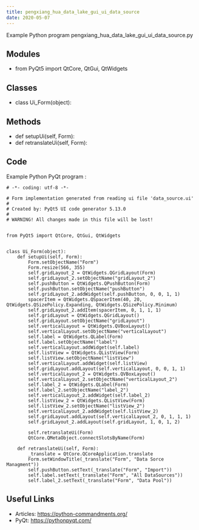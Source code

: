 ```yaml
---
title: pengxiang_hua_data_lake_gui_ui_data_source
date: 2020-05-07
---
```

Example Python program pengxiang_hua_data_lake_gui_ui_data_source.py

## Modules

* from PyQt5 import QtCore, QtGui, QtWidgets

## Classes

* class Ui_Form(object):

## Methods

* def setupUi(self, Form):
* def retranslateUi(self, Form):

## Code

Example Python PyQt program :

    # -*- coding: utf-8 -*-
    
    # Form implementation generated from reading ui file 'data_source.ui'
    #
    # Created by: PyQt5 UI code generator 5.13.0
    #
    # WARNING! All changes made in this file will be lost!
    
    
    from PyQt5 import QtCore, QtGui, QtWidgets
    
    
    class Ui_Form(object):
        def setupUi(self, Form):
            Form.setObjectName("Form")
            Form.resize(566, 355)
            self.gridLayout_2 = QtWidgets.QGridLayout(Form)
            self.gridLayout_2.setObjectName("gridLayout_2")
            self.pushButton = QtWidgets.QPushButton(Form)
            self.pushButton.setObjectName("pushButton")
            self.gridLayout_2.addWidget(self.pushButton, 0, 0, 1, 1)
            spacerItem = QtWidgets.QSpacerItem(40, 20, QtWidgets.QSizePolicy.Expanding, QtWidgets.QSizePolicy.Minimum)
            self.gridLayout_2.addItem(spacerItem, 0, 1, 1, 1)
            self.gridLayout = QtWidgets.QGridLayout()
            self.gridLayout.setObjectName("gridLayout")
            self.verticalLayout = QtWidgets.QVBoxLayout()
            self.verticalLayout.setObjectName("verticalLayout")
            self.label = QtWidgets.QLabel(Form)
            self.label.setObjectName("label")
            self.verticalLayout.addWidget(self.label)
            self.listView = QtWidgets.QListView(Form)
            self.listView.setObjectName("listView")
            self.verticalLayout.addWidget(self.listView)
            self.gridLayout.addLayout(self.verticalLayout, 0, 0, 1, 1)
            self.verticalLayout_2 = QtWidgets.QVBoxLayout()
            self.verticalLayout_2.setObjectName("verticalLayout_2")
            self.label_2 = QtWidgets.QLabel(Form)
            self.label_2.setObjectName("label_2")
            self.verticalLayout_2.addWidget(self.label_2)
            self.listView_2 = QtWidgets.QListView(Form)
            self.listView_2.setObjectName("listView_2")
            self.verticalLayout_2.addWidget(self.listView_2)
            self.gridLayout.addLayout(self.verticalLayout_2, 0, 1, 1, 1)
            self.gridLayout_2.addLayout(self.gridLayout, 1, 0, 1, 2)
    
            self.retranslateUi(Form)
            QtCore.QMetaObject.connectSlotsByName(Form)
    
        def retranslateUi(self, Form):
            _translate = QtCore.QCoreApplication.translate
            Form.setWindowTitle(_translate("Form", "Data Sorce Managment"))
            self.pushButton.setText(_translate("Form", "Import"))
            self.label.setText(_translate("Form", "All DataSources"))
            self.label_2.setText(_translate("Form", "Data Pool"))
    

## Useful Links

- Articles: https://python-commandments.org/
- PyQt: https://pythonpyqt.com/
